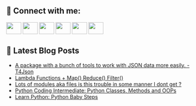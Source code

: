 ## 🔎 Connect with me:
[<img height="32" width="40" src="https://cdn.jsdelivr.net/npm/simple-icons@v5/icons/telegram.svg" />](https://t.me/bullbesh)
[<img height="32" width="40" src="https://cdn.jsdelivr.net/npm/simple-icons@v5/icons/vk.svg" />](https://vk.com/bullbesh)
[<img height="32" width="40" src="https://cdn.jsdelivr.net/npm/simple-icons@v5/icons/twitter.svg" />](https://twitter.com/bullbesh1)
[<img height="32" width="40" src="https://cdn.jsdelivr.net/npm/simple-icons@v5/icons/instagram.svg" />](https://www.instagram.com/bullbesh)
[<img height="32" width="40" src="https://cdn.jsdelivr.net/npm/simple-icons@v5/icons/reddit.svg" />](https://www.reddit.com/user/bullbesh)
[<img height="32" width="40" src="https://cdn.jsdelivr.net/npm/simple-icons@v5/icons/youtube.svg" />](https://www.youtube.com/channel/UCtfjRs6uzgq5mfm8S06WTcg)

## 📕 Latest Blog Posts
<!-- BLOG-POST-LIST:START -->
- [A package with a bunch of tools to work with JSON data more easily. - T4Json](https://www.reddit.com/r/Python/comments/udg1q9/a_package_with_a_bunch_of_tools_to_work_with_json/)
- [Lambda Functions + Map&lpar;&rpar; Reduce&lpar;&rpar; Filter&lpar;&rpar;](https://www.reddit.com/r/Python/comments/ude784/lambda_functions_map_reduce_filter/)
- [Lots of modules aka files is this trouble in some manner I dont get ?](https://www.reddit.com/r/Python/comments/uddgw4/lots_of_modules_aka_files_is_this_trouble_in_some/)
- [Python Coding Intermediate: Python Classes, Methods and OOPs](https://www.reddit.com/r/Python/comments/udd6e9/python_coding_intermediate_python_classes_methods/)
- [Learn Python: Python Baby Steps](https://www.reddit.com/r/Python/comments/udd58y/learn_python_python_baby_steps/)
<!-- BLOG-POST-LIST:END -->
